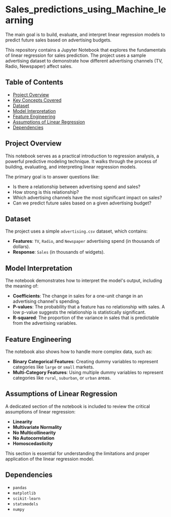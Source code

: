 # Sales_predictions_using_Machine_learning
The main goal is to build, evaluate, and interpret linear regression models to predict future sales based on advertising budgets.

This repository contains a Jupyter Notebook that explores the fundamentals of linear regression for sales prediction. The project uses a sample advertising dataset to demonstrate how different advertising channels (TV, Radio, Newspaper) affect sales.

## Table of Contents

- [Project Overview](#project-overview)
- [Key Concepts Covered](#key-concepts-covered)
- [Dataset](#dataset)
- [Model Interpretation](#model-interpretation)
- [Feature Engineering](#feature-engineering)
- [Assumptions of Linear Regression](#assumptions-of-linear-regression)
- [Dependencies](#dependencies)

## Project Overview

This notebook serves as a practical introduction to regression analysis, a powerful predictive modeling technique. It walks through the process of building, evaluating, and interpreting linear regression models.

The primary goal is to answer questions like:
- Is there a relationship between advertising spend and sales?
- How strong is this relationship?
- Which advertising channels have the most significant impact on sales?
- Can we predict future sales based on a given advertising budget?

## Dataset

The project uses a simple `advertising.csv` dataset, which contains:
- **Features**: `TV`, `Radio`, and `Newspaper` advertising spend (in thousands of dollars).
- **Response**: `Sales` (in thousands of widgets).


## Model Interpretation

The notebook demonstrates how to interpret the model's output, including the meaning of:
- **Coefficients**: The change in sales for a one-unit change in an advertising channel's spending.
- **P-values**: The probability that a feature has no relationship with sales. A low p-value suggests the relationship is statistically significant.
- **R-squared**: The proportion of the variance in sales that is predictable from the advertising variables.

## Feature Engineering

The notebook also shows how to handle more complex data, such as:
- **Binary Categorical Features**: Creating dummy variables to represent categories like `large` or `small` markets.
- **Multi-Category Features**: Using multiple dummy variables to represent categories like `rural`, `suburban`, or `urban` areas.

## Assumptions of Linear Regression

A dedicated section of the notebook is included to review the critical assumptions of linear regression:
- **Linearity**
- **Multivariate Normality**
- **No Multicollinearity**
- **No Autocorrelation**
- **Homoscedasticity**

This section is essential for understanding the limitations and proper application of the linear regression model.

## Dependencies

- `pandas`
- `matplotlib`
- `scikit-learn`
- `statsmodels`
- `numpy`

